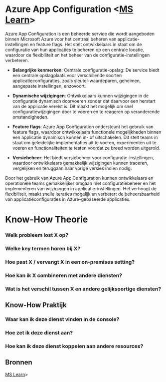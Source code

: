 # Azure App Configuration <[MS Learn](https://learn.microsoft.com/nl-nl/azure/azure-app-configuration/overview)>

Azure App Configuration is een beheerde service die wordt aangeboden binnen Microsoft Azure voor het centraal beheren van applicatie-instellingen en feature flags. Het stelt ontwikkelaars in staat om de configuratie van hun applicaties te beheren op een centrale locatie, waardoor de flexibiliteit en het beheer van de configuratie-instellingen verbeteren.

- **Belangrijke kenmerken**:
Centrale configuratie-opslag: De service biedt een centrale opslagplaats voor verschillende soorten applicatieconfiguraties, zoals sleutel-waardeparen, geheimen, aangepaste instellingen, enzovoort.

- **Dynamische wijzigingen**: Ontwikkelaars kunnen wijzigingen in de configuratie dynamisch doorvoeren zonder dat daarvoor een herstart van de applicatie vereist is. Dit maakt het mogelijk om snel configuratiewijzigingen door te voeren en te reageren op veranderende omstandigheden.

- **Feature flags**: Azure App Configuration ondersteunt het gebruik van feature flags, waardoor ontwikkelaars functionele mogelijkheden binnen een applicatie dynamisch kunnen in- of uitschakelen. Dit stelt teams in staat om geleidelijke implementaties uit te voeren, experimenten uit te voeren en functionaliteiten te testen voordat ze breed worden uitgerold.

- **Versiebeheer**: Het biedt versiebeheer voor configuratie-instellingen, waardoor ontwikkelaars gemakkelijk wijzigingen kunnen traceren, vergelijken en teruggaan naar vorige versies indien nodig.

Door het gebruik van Azure App Configuration kunnen ontwikkelaars en operationele teams gemakkelijker omgaan met configuratiebeheer en het implementeren van wijzigingen in applicatie-instellingen. Het verhoogt de flexibiliteit, maakt snelle iteraties mogelijk en verbetert de beheersbaarheid van applicatieconfiguraties in Azure-gebaseerde applicaties.

# Know-How Theorie
### Welk probleem lost X op?


### Welke key termen horen bij X?


### Hoe past X / vervangt X in een on-premises setting?


### Hoe kan ik X combineren met andere diensten?


### Wat is het verschil tussen X en andere gelijksoortige diensten?


## Know-How Praktijk
### Waar kan ik deze dienst vinden in de console?


### Hoe zet ik deze dienst aan?


### Hoe kan ik deze dienst koppelen aan andere resources?

## Bronnen
[MS Learn](https://learn.microsoft.com/nl-nl/azure/azure-app-configuration/overview)>